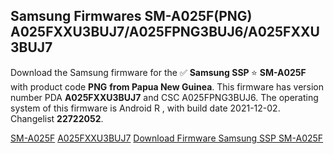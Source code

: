 <h2>Samsung Firmwares SM-A025F(PNG) A025FXXU3BUJ7/A025FPNG3BUJ6/A025FXXU3BUJ7</h2>
Download the Samsung firmware for the ✅ <strong>Samsung SSP </strong> ⭐ <strong>SM-A025F</strong> with product code <strong>PNG</strong> <strong> from Papua New Guinea</strong>. This firmware has version number PDA <strong>A025FXXU3BUJ7</strong> and CSC A025FPNG3BUJ6. The operating system of this firmware is Android R , with build date 2021-12-02. Changelist <strong>22722052</strong>.


[SM-A025F](https://samfirm.shop/samsung/model/SM-A025F)
[A025FXXU3BUJ7](https://samfirm.shop/samsung/pda/A025FXXU3BUJ7)
[Download Firmware Samsung SSP SM-A025F](https://samfirm.shop/samsung/firmware/479850)
